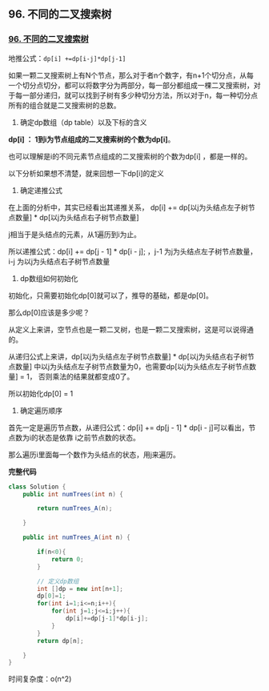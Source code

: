 ## 96. 不同的二叉搜索树

### [96. 不同的二叉搜索树](https://leetcode-cn.com/problems/unique-binary-search-trees/)

地推公式：`dp[i] +=dp[i-j]*dp[j-1]`

如果一颗二叉搜索树上有N个节点，那么对于者n个数字，有n+1个切分点，从每一个切分点切分，都可以将数字分为两部分，每一部分都组成一棵二叉搜索树，对于每一部分递归，就可以找到子树有多少种切分方法，所以对于n，每一种切分点所有的组合就是二叉搜索树的总数。

1. 确定dp数组（dp table）以及下标的含义

**dp[i] ： 1到i为节点组成的二叉搜索树的个数为dp[i]**。

也可以理解是i的不同元素节点组成的二叉搜索树的个数为dp[i] ，都是一样的。

以下分析如果想不清楚，就来回想一下dp[i]的定义

1. 确定递推公式

在上面的分析中，其实已经看出其递推关系， dp[i] += dp[以j为头结点左子树节点数量] * dp[以j为头结点右子树节点数量]

j相当于是头结点的元素，从1遍历到i为止。

所以递推公式：dp[i] += dp[j - 1] * dp[i - j]; ，j-1 为j为头结点左子树节点数量，i-j 为以j为头结点右子树节点数量

1. dp数组如何初始化

初始化，只需要初始化dp[0]就可以了，推导的基础，都是dp[0]。

那么dp[0]应该是多少呢？

从定义上来讲，空节点也是一颗二叉树，也是一颗二叉搜索树，这是可以说得通的。

从递归公式上来讲，dp[以j为头结点左子树节点数量] * dp[以j为头结点右子树节点数量] 中以j为头结点左子树节点数量为0，也需要dp[以j为头结点左子树节点数量] = 1， 否则乘法的结果就都变成0了。

所以初始化dp[0] = 1

1. 确定遍历顺序

首先一定是遍历节点数，从递归公式：dp[i] += dp[j - 1] * dp[i - j]可以看出，节点数为i的状态是依靠 i之前节点数的状态。

那么遍历i里面每一个数作为头结点的状态，用j来遍历。

**完整代码**

~~~ java
class Solution {
    public int numTrees(int n) {

        return numTrees_A(n);

    }

    public int numTrees_A(int n) {

        if(n<0){
            return 0;
        }

        // 定义dp数组
        int []dp = new int[n+1];
        dp[0]=1;
        for(int i=1;i<=n;i++){
            for(int j=1;j<=i;j++){
                dp[i]+=dp[j-1]*dp[i-j];
            }
        }
        return dp[n];

    }
}
~~~

时间复杂度：o(n^2)